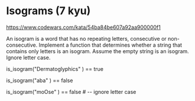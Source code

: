 # Isograms (7 kyu)

https://www.codewars.com/kata/54ba84be607a92aa900000f1

An isogram is a word that has no repeating letters, consecutive or non-consecutive. Implement a function that determines whether a string that contains only letters is an isogram. Assume the empty string is an isogram. Ignore letter case.

is_isogram("Dermatoglyphics" ) == true

is_isogram("aba" ) == false

is_isogram("moOse" ) == false # -- ignore letter case